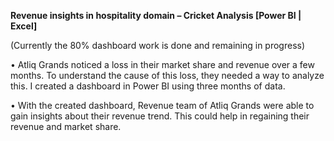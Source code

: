 **Revenue insights in hospitality domain – Cricket Analysis [Power BI | Excel]**

(Currently the 80% dashboard work is done and remaining in progress)

• Atliq Grands noticed a loss in their market share and revenue over a few months. To understand the cause of 
this loss, they needed a way to analyze this. I created a dashboard in Power BI using three months of data.


• With the created dashboard, Revenue team of Atliq Grands were able to gain insights about their revenue 
trend. This could help in regaining their revenue and market share.
